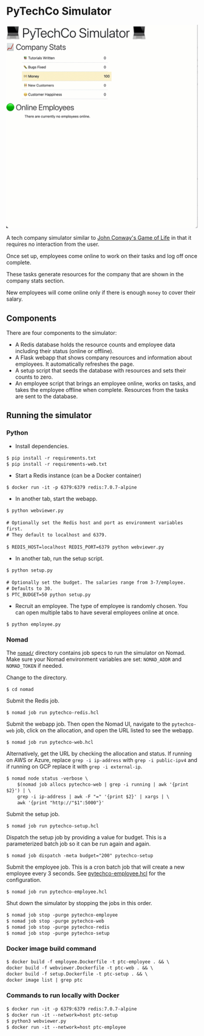 # PyTechCo Simulator

![pytechco simulator GIF](simulator.gif)

A tech company simulator similar to [John Conway's Game of Life](https://en.wikipedia.org/wiki/Conway%27s_Game_of_Life) in that it requires no interaction from the user.

Once set up, employees come online to work on their tasks and log off once complete.

These tasks generate resources for the company that are shown in the company stats section.

New employees will come online only if there is enough `money` to cover their salary.

## Components

There are four components to the simulator: 
- A Redis database holds the resource counts and employee data including their status (online or offline).
- A Flask webapp that shows company resources and information about employees. It automatically refreshes the page.
- A setup script that seeds the database with resources and sets their counts to zero.
- An employee script that brings an employee online, works on tasks, and takes the employee offline when complete. Resources from the tasks are sent to the database.

## Running the simulator

### Python

- Install dependencies.
```
$ pip install -r requirements.txt
$ pip install -r requirements-web.txt
```

- Start a Redis instance (can be a Docker container)
```
$ docker run -it -p 6379:6379 redis:7.0.7-alpine
```

- In another tab, start the webapp.
```
$ python webviewer.py

# Optionally set the Redis host and port as environment variables first.
# They default to localhost and 6379.

$ REDIS_HOST=localhost REDIS_PORT=6379 python webviewer.py
```

- In another tab, run the setup script.
```
$ python setup.py

# Optionally set the budget. The salaries range from 3-7/employee.
# Defaults to 30.
$ PTC_BUDGET=50 python setup.py
```

- Recruit an employee. The type of employee is randomly chosen. You can open multiple tabs to have several employees online at once.
```
$ python employee.py
```

### Nomad

The [`nomad/`](nomad) directory contains job specs to run the simulator on Nomad. Make sure your Nomad environment variables are set: `NOMAD_ADDR` and `NOMAD_TOKEN` if needed.

Change to the directory.
```
$ cd nomad
```

Submit the Redis job.

```
$ nomad job run pytechco-redis.hcl
```

Submit the webapp job. Then open the Nomad UI, navigate to the `pytechco-web` job, click on the allocation, and open the URL listed to see the webapp. 

```
$ nomad job run pytechco-web.hcl
```

Alternatively, get the URL by checking the allocation and status. If running on AWS or Azure, replace `grep -i ip-address` with `grep -i public-ipv4` and if running on GCP replace it with `grep -i external-ip`.

```
$ nomad node status -verbose \
    $(nomad job allocs pytechco-web | grep -i running | awk '{print $2}') | \
    grep -i ip-address | awk -F "=" '{print $2}' | xargs | \
    awk '{print "http://"$1":5000"}'
```

Submit the setup job.
```
$ nomad job run pytechco-setup.hcl
```

Dispatch the setup job by providing a value for budget. This is a parameterized batch job so it can be run again and again.
```
$ nomad job dispatch -meta budget="200" pytechco-setup
```

Submit the employee job. This is a cron batch job that will create a new employee every 3 seconds. See [pytechco-employee.hcl](nomad/pytechco-employee.hcl) for the configuration.
```
$ nomad job run pytechco-employee.hcl
```

Shut down the simulator by stopping the jobs in this order.

```
$ nomad job stop -purge pytechco-employee
$ nomad job stop -purge pytechco-web
$ nomad job stop -purge pytechco-redis
$ nomad job stop -purge pytechco-setup
```

### Docker image build command

```
$ docker build -f employee.Dockerfile -t ptc-employee . && \
docker build -f webviewer.Dockerfile -t ptc-web . && \
docker build -f setup.Dockerfile -t ptc-setup . && \
docker image list | grep ptc
```

### Commands to run locally with Docker

```
$ docker run -it -p 6379:6379 redis:7.0.7-alpine
$ docker run -it --network=host ptc-setup
$ python3 webviewer.py 
$ docker run -it --network=host ptc-employee
```